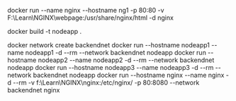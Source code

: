 docker run --name nginx --hostname ng1 -p 80:80 -v F:\Learn\NGINX\webpage:/usr/share/nginx/html -d nginx


docker build -t nodeapp .

docker network create backendnet
docker run --hostname nodeapp1 --name nodeapp1 -d --rm --network backendnet nodeapp
docker run --hostname nodeapp2 --name nodeapp2 -d --rm --network backendnet nodeapp
docker run --hostname nodeapp3 --name nodeapp3 -d --rm --network backendnet nodeapp
docker run --hostname nginx --name nginx -d --rm -v f:\Learn\NGINX\nginx:/etc/nginx/ -p 80:8080 --network backendnet nginx
